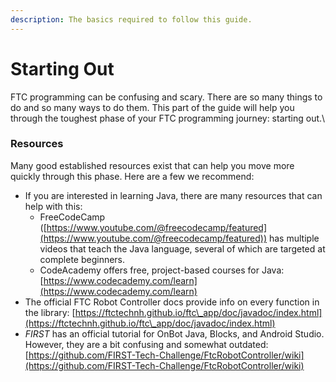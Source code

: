 ```yaml
---
description: The basics required to follow this guide.
---
```


# Starting Out

FTC programming can be confusing and scary. There are so many things to do and so many ways to do them. This part of the guide will help you through the toughest phase of your FTC programming journey: starting out.\


### Resources

Many good established resources exist that can help you move more quickly through this phase. Here are a few we recommend:

* If you are interested in learning Java, there are many resources that can help with this:
  * FreeCodeCamp ([https://www.youtube.com/@freecodecamp/featured](https://www.youtube.com/@freecodecamp/featured)) has multiple videos that teach the Java language, several of which are targeted at complete beginners.
  * CodeAcademy offers free, project-based courses for Java: [https://www.codecademy.com/learn](https://www.codecademy.com/learn)
* The official FTC Robot Controller docs provide info on every function in the library: [https://ftctechnh.github.io/ftc\_app/doc/javadoc/index.html](https://ftctechnh.github.io/ftc\_app/doc/javadoc/index.html)
* _FIRST_ has an official tutorial for OnBot Java, Blocks, and Android Studio. However, they are a bit confusing and somewhat outdated: [https://github.com/FIRST-Tech-Challenge/FtcRobotController/wiki](https://github.com/FIRST-Tech-Challenge/FtcRobotController/wiki)
